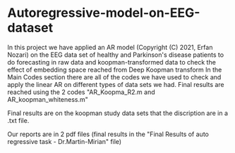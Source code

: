 # Autoregressive-model-on-EEG-dataset
In this project we have applied an AR model (Copyright (C) 2021, Erfan Nozari) on the EEG data set of healthy and Parkinson's disease patients to do forecasting in raw data and koopman-transformed data to check the effect of embedding space reached from Deep Koopman transform
In the Main Codes section there are all of the codes we have used to check and apply the linear AR on different types of data sets we had. Final results are reached using the 2 codes "AR_Koopma_R2.m and AR_koopman_whiteness.m" 

Final results are on the koopman study data sets that the discription are in a .txt file.

Our reports are in 2 pdf files (final results in the "Final Results of auto regressive task - Dr.Martin-Mirian" file)
